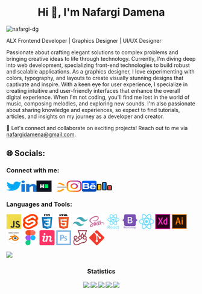 
<h1 align="center">Hi 👋, I'm Nafargi Damena</h1>



<p align="left"> <img src="https://komarev.com/ghpvc/?username=nafargi-dg&label=Profile%20views&color=0e75b6&style=flat" alt="nafargi-dg" /> </p>

 ALX Frontend Developer | Graphics Designer |  UI/UX Designer

Passionate about crafting elegant solutions to complex problems and bringing creative ideas to life through technology. Currently, I'm diving deep into web development, specializing front-end technologies to build robust and scalable applications. As a graphics designer, I love experimenting with colors, typography, and layouts to create visually stunning designs that captivate and inspire.
 With a keen eye for user experience, I specialize in creating intuitive and user-friendly interfaces that enhance the overall digital experience.
When I'm not coding, you'll find me lost in the world of music, composing melodies, and exploring new sounds.
I'm also passionate about sharing knowledge and experiences, so expect to find tutorials, articles, and insights on my journey as a developer and creator.

🔗 Let's connect and collaborate on exciting projects! Reach out to me via nafargidamena@gmail.com.

## 🌐 Socials:

</div><h3 align="left">Connect with me:</h3>
<p align="left">
<a href="https://twitter.com/nafargi" target="blank"><img align="center" src="https://raw.githubusercontent.com/teamedwardforever/Readme-Generator/71f25dd8b98329b168142a6b782a107b75eab178/svg/Social/twitter.svg" alt="nafargi" height="30" width="40" /></a><a href="https://linkedin.com/in/nafargi-damena" target="blank"><img align="center" src="https://raw.githubusercontent.com/teamedwardforever/Readme-Generator/71f25dd8b98329b168142a6b782a107b75eab178/svg/Social/linked-in-alt.svg" alt="nafargi-damena" height="30" width="40" /></a><a href="https://www.hackerrank.com/nafargidamena" target="blank"><img align="center" src="https://raw.githubusercontent.com/teamedwardforever/Readme-Generator/71f25dd8b98329b168142a6b782a107b75eab178/svg/Social/hackerrank.svg" alt="nafargidamena" height="30" width="40" /></a><a href="https://www.leetcode.com/nafargidamena" target="blank"><img align="center" src="https://raw.githubusercontent.com/teamedwardforever/Readme-Generator/71f25dd8b98329b168142a6b782a107b75eab178/svg/Social/leet-code.svg" alt="nafargidamena" height="30" width="40" /></a><a href="https://instagram.com/kklkl" target="blank"><img align="center" src="https://raw.githubusercontent.com/teamedwardforever/Readme-Generator/71f25dd8b98329b168142a6b782a107b75eab178/svg/Social/instagram.svg" alt="kklkl" height="30" width="40" /></a><a href="https://www.behance.net/nafargi" target="blank"><img align="center" src="https://raw.githubusercontent.com/teamedwardforever/Readme-Generator/71f25dd8b98329b168142a6b782a107b75eab178/svg/Social/behance.svg" alt="nafargi" height="30" width="40" /></a><a href="https://codeforces.com/profile/nafargi" target="blank"><img align="center" src="https://raw.githubusercontent.com/teamedwardforever/Readme-Generator/71f25dd8b98329b168142a6b782a107b75eab178/svg/Social/codeforces.svg" alt="nafargi" height="30" width="40" /></a></p>

<h3 align="left">Languages and Tools:</h3>
<p align="left">
<img src="https://raw.githubusercontent.com/teamedwardforever/Readme-Generator/71f25dd8b98329b168142a6b782a107b75eab178/svg/Skills/Languages/javascript-original.svg" alt="Javascript" width="40" height="40"/>
<img src="https://raw.githubusercontent.com/teamedwardforever/Readme-Generator/71f25dd8b98329b168142a6b782a107b75eab178/svg/Skills/Frontend/Svelte_Logo.svg" alt="Svelte" width="40" height="40"/>
<img src="https://raw.githubusercontent.com/teamedwardforever/Readme-Generator/71f25dd8b98329b168142a6b782a107b75eab178/svg/Skills/Frontend/css3-original-wordmark.svg" alt="Css" width="40" height="40"/>
<img src="https://raw.githubusercontent.com/teamedwardforever/Readme-Generator/71f25dd8b98329b168142a6b782a107b75eab178/svg/Skills/Frontend/html5-original-wordmark.svg" alt="HTML" width="40" height="40"/>
<img src="https://raw.githubusercontent.com/teamedwardforever/Readme-Generator/71f25dd8b98329b168142a6b782a107b75eab178/svg/Skills/Frontend/tailwindcss-icon.svg" alt="Tailwindcss" width="40" height="40"/>
<img src="https://raw.githubusercontent.com/teamedwardforever/Readme-Generator/71f25dd8b98329b168142a6b782a107b75eab178/svg/Skills/Frontend/sass-original.svg" alt="Sass" width="40" height="40"/>
<img src="https://raw.githubusercontent.com/teamedwardforever/Readme-Generator/71f25dd8b98329b168142a6b782a107b75eab178/svg/Skills/Frontend/react-original-wordmark.svg" alt="React" width="40" height="40"/>
<img src="https://raw.githubusercontent.com/teamedwardforever/Readme-Generator/71f25dd8b98329b168142a6b782a107b75eab178/svg/Skills/Frontend/bootstrap-plain-wordmark.svg" alt="Bootstrap" width="40" height="40"/>

<img src="https://raw.githubusercontent.com/teamedwardforever/Readme-Generator/71f25dd8b98329b168142a6b782a107b75eab178/svg/Skills/Mobile/header_logo.svg" alt="React Native" width="40" height="40"/>

<img src="https://raw.githubusercontent.com/teamedwardforever/Readme-Generator/71f25dd8b98329b168142a6b782a107b75eab178/svg/Skills/Software/adobe-xd.svg" alt="Adobe-Xd" width="40" height="40"/>
<img src="https://raw.githubusercontent.com/teamedwardforever/Readme-Generator/71f25dd8b98329b168142a6b782a107b75eab178/svg/Skills/Software/adobe_illustrator-icon%20(1).svg" alt="Adobe Illustrator" width="40" height="40"/>
<img src="https://raw.githubusercontent.com/teamedwardforever/Readme-Generator/71f25dd8b98329b168142a6b782a107b75eab178/svg/Skills/Software/blender_community_badge_white.svg" alt="Blender" width="40" height="40"/>
<img src="https://raw.githubusercontent.com/teamedwardforever/Readme-Generator/71f25dd8b98329b168142a6b782a107b75eab178/svg/Skills/Software/figma-icon.svg" alt="Figma" width="40" height="40"/>
<img src="https://raw.githubusercontent.com/teamedwardforever/Readme-Generator/71f25dd8b98329b168142a6b782a107b75eab178/svg/Skills/Software/invisionapp-icon.svg" alt="Invision" width="40" height="40"/>
<img src="https://raw.githubusercontent.com/teamedwardforever/Readme-Generator/71f25dd8b98329b168142a6b782a107b75eab178/svg/Skills/Software/photoshop-line.svg" alt="Photoshop" width="40" height="40"/>
<img src="https://raw.githubusercontent.com/teamedwardforever/Readme-Generator/71f25dd8b98329b168142a6b782a107b75eab178/svg/Skills/Testing/jestjsio-icon.svg" alt="Jestjsio" width="40" height="40"/>
<img src="https://raw.githubusercontent.com/teamedwardforever/Readme-Generator/71f25dd8b98329b168142a6b782a107b75eab178/svg/Skills/Other/git-scm-icon.svg" alt="Git" width="40" height="40"/>
</p>

<img src="https://user-images.githubusercontent.com/73097560/115834477-dbab4500-a447-11eb-908a-139a6edaec5c.gif"><h3 align="center">Statistics</h3>
<div align="center">
<a href="https://github.com/nafargi">
<img align="center" src="http://github-profile-summary-cards.vercel.app/api/cards/stats?username=nafargi&theme=2077" height="180em" />
<img align="center" src="http://github-profile-summary-cards.vercel.app/api/cards/most-commit-language?username=nafargi&theme=2077" height="180em" />
<img align="center" src="http://github-profile-summary-cards.vercel.app/api/cards/repos-per-language?username=nafargi&theme=2077" height="180em" />
<img align="center" src="http://github-profile-summary-cards.vercel.app/api/cards/productive-time?username=nafargi&theme=2077" height="180em" />
<img align="center" src="http://github-profile-summary-cards.vercel.app/api/cards/profile-details?username=nafargi&theme=2077" height="180em" />
</div>



<!-- Proudly created with GPRM ( https://gprm.itsvg.in ) -->
